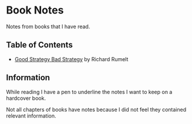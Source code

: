 # Book Notes

Notes from books that I have read.

## Table of Contents

* [Good Strategy Bad Strategy](good-strategy-bad-strategy.md) by Richard Rumelt

## Information

While reading I have a pen to underline the notes I want to keep on a hardcover book.

Not all chapters of books have notes because I did not feel they contained relevant information.